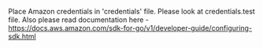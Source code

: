 Place Amazon credentials in 'credentials' file.
Please look at credentials.test file.
Also please read documentation here - 
https://docs.aws.amazon.com/sdk-for-go/v1/developer-guide/configuring-sdk.html 
